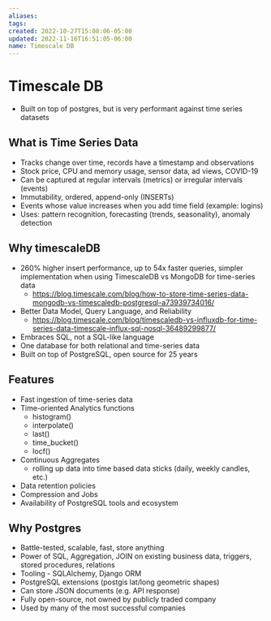 ```yaml
---
aliases: 
tags: 
created: 2022-10-27T15:08:06-05:00
updated: 2022-11-16T16:51:05-06:00
name: Timescale DB
---
```


# Timescale DB
- Built on top of postgres, but is very performant against time series datasets

## What is Time Series Data
- Tracks change over time, records have a timestamp and observations
- Stock price, CPU and memory usage, sensor data, ad views, COVID-19
- Can be captured at regular intervals (metrics) or irregular intervals (events)
- Immutability, ordered, append-only (INSERTs)
- Events whose value increases when you add time field (example: logins)
- Uses: pattern recognition, forecasting (trends, seasonality), anomaly detection

## Why timescaleDB
- 260% higher insert performance, up to 54x faster queries, simpler implementation when using TimescaleDB vs MongoDB for time-series data
	- https://blog.timescale.com/blog/how-to-store-time-series-data-mongodb-vs-timescaledb-postgresql-a73939734016/
- Better Data Model, Query Language, and Reliability
	- https://blog.timescale.com/blog/timescaledb-vs-influxdb-for-time-series-data-timescale-influx-sql-nosql-36489299877/
- Embraces SQL, not a SQL-like language
- One database for both relational and time-series data
- Built on top of PostgreSQL, open source for 25 years

## Features
- Fast ingestion of time-series data
- Time-oriented Analytics functions
	- histogram()
	- interpolate()
	- last()
	- time_bucket()
	- locf()
- Continuous Aggregates
	- rolling up data into time based data sticks (daily, weekly candles, etc.)
- Data retention policies
- Compression and Jobs
- Availability of PostgreSQL tools and ecosystem

## Why Postgres
- Battle-tested, scalable, fast, store anything
- Power of SQL, Aggregation, JOIN on existing business data, triggers, stored procedures, relations
- Tooling - SQLAlchemy, Django ORM
- PostgreSQL extensions (postgis lat/long geometric shapes)
- Can store JSON documents (e.g. API response)
- Fully open-source, not owned by publicly traded company
- Used by many of the most successful companies

